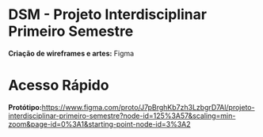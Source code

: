 # DSM - Projeto Interdisciplinar Primeiro Semestre
<b>Criação de wireframes e artes:</b> Figma

# Acesso Rápido
<b>Protótipo:</b>https://www.figma.com/proto/J7pBrghKb7zh3LzbgrD7Al/projeto-interdisciplinar-primeiro-semestre?node-id=125%3A57&scaling=min-zoom&page-id=0%3A1&starting-point-node-id=3%3A2
